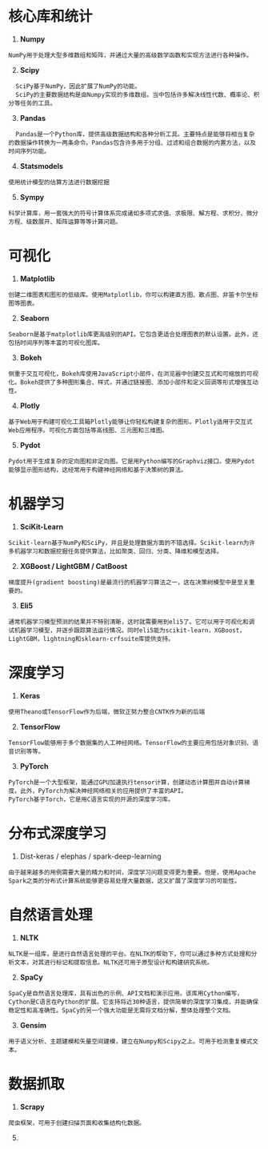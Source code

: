 # 核心库和统计
1. **Numpy**
```
NumPy用于处理大型多维数组和矩阵，并通过大量的高级数学函数和实现方法进行各种操作。

```

2. **Scipy**
```
  SciPy基于NumPy，因此扩展了NumPy的功能。
  SciPy的主要数据结构是由Numpy实现的多维数组。当中包括许多解决线性代数、概率论、积分等任务的工具。

```

3. **Pandas**
```
  Pandas是一个Python库，提供高级数据结构和各种分析工具。主要特点是能够将相当复杂的数据操作转换为一两条命令。Pandas包含许多用于分组、过滤和组合数据的内置方法，以及时间序列功能。

```
4. **Statsmodels**
```
使用统计模型的估算方法进行数据挖掘

```
5. **Sympy**
```
科学计算库，用一套强大的符号计算体系完成诸如多项式求值、求极限、解方程、求积分、微分方程、级数展开、矩阵运算等等计算问题。
```
# 可视化
1. **Matplotlib**
```
创建二维图表和图形的低级库。使用Matplotlib，你可以构建直方图、散点图、非笛卡尔坐标图等图表。

```

2. **Seaborn**
```
Seaborn是基于matplotlib库更高级别的API。它包含更适合处理图表的默认设置。此外，还包括时间序列等丰富的可视化图库。

```

3. **Bokeh**
```
侧重于交互可视化，Bokeh库使用JavaScript小部件，在浏览器中创建交互式和可缩放的可视化。Bokeh提供了多种图形集合、样式，并通过链接图、添加小部件和定义回调等形式增强互动性。

```
   
4. **Plotly**
```
基于Web用于构建可视化工具箱Plotly能够让你轻松构建复杂的图形。Plotly适用于交互式Web应用程序。可视化方面包括等高线图、三元图和三维图。

```
5. **Pydot**
```
Pydot用于生成复杂的定向图和非定向图。它是用Python编写的Graphviz接口。使用Pydot能够显示图形结构，这经常用于构建神经网络和基于决策树的算法。

```
# 机器学习
1. **SciKit-Learn**
```
Scikit-learn基于NumPy和SciPy，并且是处理数据方面的不错选择。Scikit-learn为许多机器学习和数据挖掘任务提供算法，比如聚类、回归、分类、降维和模型选择。

```
2. **XGBoost / LightGBM / CatBoost**
```
梯度提升(gradient boosting)是最流行的机器学习算法之一，这在决策树模型中是至关重要的。

```
3. **Eli5**
```
通常机器学习模型预测的结果并不特别清晰，这时就需要用到eli5了。它可以用于可视化和调试机器学习模型，并逐步跟踪算法运行情况。同时eli5能为scikit-learn，XGBoost，LightGBM，lightning和sklearn-crfsuite库提供支持。

```
# 深度学习
1. **Keras**
```
使用Theano或TensorFlow作为后端，微软正努力整合CNTK作为新的后端

```
2. **TensorFlow**
```
TensorFlow能够用于多个数据集的人工神经网络。TensorFlow的主要应用包括对象识别、语音识别等等。
```
3. **PyTorch**
```
PyTorch是一个大型框架，能通过GPU加速执行tensor计算，创建动态计算图并自动计算梯度。此外，PyTorch为解决神经网络相关的应用提供了丰富的API。
PyTorch基于Torch，它是用C语言实现的开源的深度学习库。

```

# 分布式深度学习
1. Dist-keras / elephas / spark-deep-learning
```
由于越来越多的用例需要大量的精力和时间，深度学习问题变得更为重要。但是，使用Apache Spark之类的分布式计算系统能够更容易处理大量数据，这又扩展了深度学习的可能性。

```
# 自然语言处理
1. **NLTK**
```
NLTK是一组库，是进行自然语言处理的平台。在NLTK的帮助下，你可以通过多种方式处理和分析文本，对其进行标记和提取信息。NLTK还可用于原型设计和构建研究系统。

```
2. **SpaCy**
```
SpaCy是自然语言处理库，具有出色的示例、API文档和演示应用。该库用Cython编写，Cython是C语言在Python的扩展。它支持将近30种语言，提供简单的深度学习集成，并能确保稳定性和高准确性。SpaCy的另一个强大功能是无需将文档分解，整体处理整个文档。

```
3. **Gensim**
```
用于语义分析、主题建模和矢量空间建模，建立在Numpy和Scipy之上。可用于检测重复模式文本。

```
# 数据抓取
1. **Scrapy**
```
爬虫框架，可用于创建扫描页面和收集结构化数据。
```
5. 

